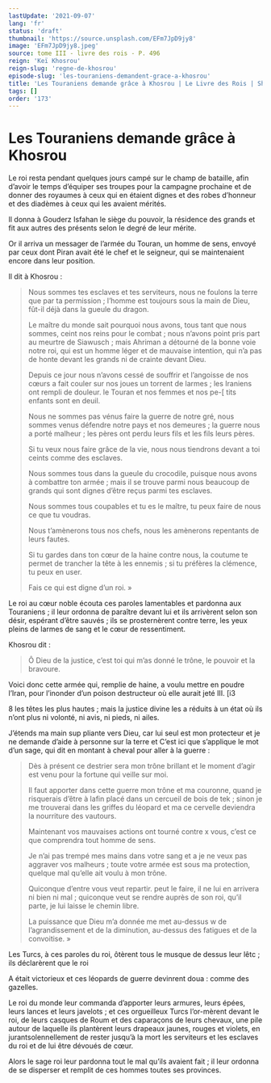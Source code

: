 ```yaml
---
lastUpdate: '2021-09-07'
lang: 'fr'
status: 'draft'
thumbnail: 'https://source.unsplash.com/EFm7JpD9jy8'
image: 'EFm7JpD9jy8.jpeg'
source: tome III - livre des rois - P. 496
reign: 'Keï Khosrou'
reign-slug: 'regne-de-khosrou'
episode-slug: 'les-touraniens-demandent-grace-a-khosrou'
title: 'Les Touraniens demande grâce à Khosrou | Le Livre des Rois | Shâhnâmeh'
tags: []
order: '173'
---
```


<!-- LTeX: language=fr -->

# Les Touraniens demande grâce à Khosrou

Le roi resta pendant quelques jours campé sur le champ de bataille, afin d’avoir le temps d’équiper ses troupes pour la campagne prochaine et de donner des royaumes à ceux qui en étaient dignes et des robes d’honneur et des diadèmes à ceux qui les avaient mérités.

Il donna à Gouderz Isfahan le siège du pouvoir, la résidence des grands et fit aux autres des présents selon le degré de leur mérite.

Or il arriva un messager de l’armée du Touran, un homme de sens, envoyé par ceux dont Piran avait été le chef et le seigneur, qui se maintenaient encore dans leur position.

Il dit à Khosrou :

> Nous sommes tes esclaves et tes serviteurs, nous ne foulons la terre que par ta permission ; l’homme est toujours sous la main de Dieu, fût-il déjà dans la gueule du dragon.
>
> Le maître du monde sait pourquoi nous avons, tous tant que nous sommes, ceint nos reins pour le combat ; nous n’avons point pris part au meurtre de Siawusch ; mais Ahriman a détourné de la bonne voie notre roi, qui est un homme léger et de mauvaise intention, qui n’a pas de honte devant les grands ni de crainte devant Dieu.
>
> Depuis ce jour nous n’avons cessé de souffrir et l’angoisse de nos cœurs a fait couler sur nos joues un torrent de larmes ; les Iraniens ont rempli de douleur. le Touran et nos femmes et nos pe-[ tits enfants sont en deuil.
>
> Nous ne sommes pas vénus faire la guerre de notre gré, nous sommes venus défendre notre pays et nos demeures ; la guerre nous a porté malheur ; les pères ont perdu leurs fils et les fils leurs pères.
>
> Si tu veux nous faire grâce de la vie, nous nous tiendrons devant a toi ceints comme des esclaves.
>
> Nous sommes tous dans la gueule du crocodile, puisque nous avons à combattre ton armée ; mais il se trouve parmi nous beaucoup de grands qui sont dignes d’être reçus parmi tes esclaves.
>
> Nous sommes tous coupables et tu es le maître, tu peux faire de nous ce que tu voudras.
>
> Nous t’amènerons tous nos chefs, nous les amènerons repentants de leurs fautes.
>
> Si tu gardes dans ton cœur de la haine contre nous, la coutume te permet de trancher la tête à les ennemis ; si tu préfères la clémence, tu peux en user.
>
> Fais ce qui est digne d’un roi. »

Le roi au cœur noble écouta ces paroles lamentables et pardonna aux Touraniens ; il leur ordonna de paraître devant lui et ils arrivèrent selon son désir, espérant d’être sauvés ; ils se prosternèrent contre terre, les yeux pleins de larmes de sang et le cœur de ressentiment.

Khosrou dit :

> Ô Dieu de la justice, c’est toi qui m’as donné le trône, le pouvoir et la bravoure.

Voici donc cette armée qui, remplie de haine, a voulu mettre en poudre l’Iran, pour l’inonder d’un poison destructeur où elle aurait jeté III. [i3

8 les têtes les plus hautes ; mais la justice divine les a réduits à un état où ils n’ont plus ni volonté, ni avis, ni pieds, ni ailes.

J’étends ma main sup pliante vers Dieu, car lui seul est mon protecteur et je ne demande d’aide à personne sur la terre et C’est ici que s’applique le mot d’un sage, qui dit en montant à cheval pour aller à la guerre :

> Dès à présent ce destrier sera mon trône brillant et le moment d’agir est venu pour la fortune qui veille sur moi.
>
> Il faut apporter dans cette guerre mon trône et ma couronne, quand je risquerais d’être à lafin placé dans un cercueil de bois de tek ; sinon je me trouverai dans les griffes du léopard et ma ce cervelle deviendra la nourriture des vautours.
>
> Maintenant vos mauvaises actions ont tourné contre x vous, c’est ce que comprendra tout homme de sens.
>
> Je n’ai pas trempé mes mains dans votre sang et a je ne veux pas aggraver vos malheurs ; toute votre armée est sous ma protection, quelque mal qu’elle ait voulu à mon trône.
>
> Quiconque d’entre vous veut repartir. peut le faire, il ne lui en arrivera ni bien ni mal ; quiconque veut se rendre auprès de son roi, qu’il parte, je lui laisse le chemin libre.
>
> La puissance que Dieu m’a donnée me met au-dessus w de l’agrandissement et de la diminution, au-dessus des fatigues et de la convoitise. »

Les Turcs, à ces paroles du roi, ôtèrent tous le musque de dessus leur lêtc ; ils déclarèrent que le roi

A était victorieux et ces léopards de guerre devinrent doua : comme des gazelles.

Le roi du monde leur commanda d’apporter leurs armures, leurs épées, leurs lances et leurs javelots ; et ces orgueilleux Turcs l’or-mèrent devant le roi, de leurs casques de Roum et des caparaçons de leurs chevaux, une pile autour de laquelle ils plantèrent leurs drapeaux jaunes, rouges et violets, en jurantsolennellement de rester jusqu’à la mort les serviteurs et les esclaves du roi et de lui être dévoués de cœur.

Alors le sage roi leur pardonna tout le mal qu’ils avaient fait ; il leur ordonna de se disperser et remplit de ces hommes toutes ses provinces.
